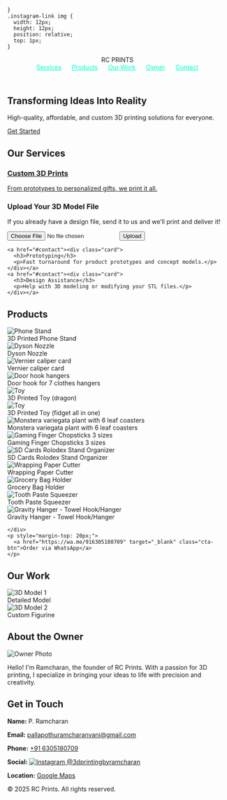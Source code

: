 
    }
    .instagram-link img {
      width: 12px;
      height: 12px;
      position: relative;
      top: 1px;
    }
  </style>
</head>
<body>
  <header>
    <div class="logo-text">RC PRINTS</div>
    <nav>
      <a href="#services" style="color:#00ffcc; margin-right:20px;">Services</a>
      <a href="#products" style="color:#00ffcc; margin-right:20px;">Products</a>
      <a href="#portfolio" style="color:#00ffcc; margin-right:20px;">Our Work</a>
      <a href="#owner-profile" style="color:#00ffcc; margin-right:20px;">Owner</a>
      <a href="#contact" style="color:#00ffcc;">Contact</a>
    </nav>
  </header>

  <section class="hero">
    <h1>Transforming Ideas Into Reality</h1>
    <p>High-quality, affordable, and custom 3D printing solutions for everyone.</p>
    <a href="#contact" class="cta-btn">Get Started</a>
  </section>

  <section id="services">
    <h2 class="section-title">Our Services</h2>
    <a href="#contact"><div class="card">
      <h3>Custom 3D Prints</h3>
      <p>From prototypes to personalized gifts, we print it all.</p>
    </div></a>
        </p>
    <div class="upload-box">
      <h3>Upload Your 3D Model File</h3>
      <p>If you already have a design file, send it to us and we’ll print and deliver it!</p>
      <input type="file" accept=".stl,.obj,.zip" />
      <button onclick="alert('Thanks! We will contact you shortly.')">Upload</button>
    </div>
  </section>

    <a href="#contact"><div class="card">
      <h3>Prototyping</h3>
      <p>Fast turnaround for product prototypes and concept models.</p>
    </div></a>
    <a href="#contact"><div class="card">
      <h3>Design Assistance</h3>
      <p>Help with 3D modeling or modifying your STL files.</p>
    </div></a>
  </section>

  <section id="products">
    <h2 class="section-title">Products</h2>
    <div class="gallery-container">
      <div class="gallery-item">
        <img src="https://makerworld.bblmw.com/makerworld/model/US7bf6b58c69a44d/design/2024-05-20_6e26aecbda736.png?x-oss-process=image/resize,w_1920/format,webp" alt="Phone Stand">
        <div class="desc">3D Printed Phone Stand</div>
      </div>
       <div class="gallery-item">
        <img src="https://makerworld.bblmw.com/makerworld/model/USbd81711985e67a/design/2025-05-13_4472892efcb188.jpg?x-oss-process=image/resize,w_1000/format,webp" alt="Dyson Nozzle">
        <div class="desc">Dyson Nozzle</div>
      </div>
      <div class="gallery-item">
        <img src="https://makerworld.bblmw.com/makerworld/model/US73f12bce8968b/design/2025-05-12_47257a11b407.jpg?x-oss-process=image/resize,w_1000/format,webp" alt="Vernier caliper card">
        <div class="desc">Vernier caliper card</div>
      </div>
      <div class="gallery-item">
        <img src="https://makerworld.bblmw.com/makerworld/model/US41dd192440360c/design/2025-01-24_b76b5c8b960fa8.jpeg?x-oss-process=image/resize,w_1000/format,webp" alt="Door hook hangers">
        <div class="desc">Door hook for 7 clothes hangers</div>
      </div>
      <div class="gallery-item">
        <img src="https://media.printables.com/media/prints/835659/images/6438652_f56c516e-dbfe-454a-8395-1ee4a9f3e5f7_bf5f02d0-1c8b-450c-b40c-832f44c803b6/thumbs/inside/1280x960/jpg/dsc_0101.webp" alt="Toy">
        <div class="desc">3D Printed Toy (dragon)</div>
      </div>
       <div class="gallery-item">
        <img src="https://makerworld.bblmw.com/makerworld/model/US580d069dfef5c2/design/2025-05-13_3649fac1b83b98.jpg?x-oss-process=image/resize,w_1000/format,webp" alt="Toy">
        <div class="desc">3D Printed Toy (fidget all in one)</div>
      </div>
       <div class="gallery-item">
        <img src="https://makerworld.bblmw.com/makerworld/model/US1e68072494d919/design/2024-11-21_70e848521de5e.jpg?x-oss-process=image/resize,w_1000/format,webp" alt="Monstera variegata plant with 6 leaf coasters">
        <div class="desc">Monstera variegata plant with 6 leaf coasters</div>
      </div>
       <div class="gallery-item">
        <img src="https://makerworld.bblmw.com/makerworld/model/US40c825243002ad/design/2023-10-26_d7337254675f3.webp?x-oss-process=image/resize,w_1000/format,webp" alt="Gaming Finger Chopsticks 3 sizes">
        <div class="desc">Gaming Finger Chopsticks 3 sizes</div>
      </div>
       <div class="gallery-item">
        <img src="https://makerworld.bblmw.com/makerworld/model/USf2728b3c03d7b4/design/2024-10-12_baba78b97c4eb.jpg?x-oss-process=image/resize,w_1000/format,webp" alt="SD Cards Rolodex Stand Organizer">
        <div class="desc">SD Cards Rolodex Stand Organizer</div>
      </div>
       <div class="gallery-item">
        <img src="https://makerworld.bblmw.com/makerworld/model/DSM00000001013292/design/2025-01-19_jy2ulyre0d3x.jpg?x-oss-process=image/resize,w_1000/format,webp" alt="Wrapping Paper Cutter">
        <div class="desc">Wrapping Paper Cutter</div>
      </div>
       <div class="gallery-item">
        <img src="https://makerworld.bblmw.com/makerworld/model/USe24c06b437db1/design/2025-02-07_8a4e06b51378b.jpg?x-oss-process=image/resize,w_1000/format,webp" alt="Grocery Bag Holder">
        <div class="desc">Grocery Bag Holder</div>
      </div>
       <div class="gallery-item">
        <img src="https://makerworld.bblmw.com/makerworld/model/DSM00000000570317/design/2024-08-03_64b8b74488d31.png?x-oss-process=image/resize,w_1000/format,webp" alt="Tooth Paste Squeezer">
        <div class="desc">Tooth Paste Squeezer</div>
      </div>
      <div class="gallery-item">
        <img src="https://makerworld.bblmw.com/makerworld/model/US33f38d3e84ba94/design/2024-10-21_adf67a250fc86.png?x-oss-process=image/resize,w_1920/format,webp" alt="Gravity Hanger - Towel Hook/Hanger">
        <div class="desc">Gravity Hanger - Towel Hook/Hanger</div>
      </div>
    
       
    </div>
    <p style="margin-top: 20px;">
      <a href="https://wa.me/916305180709" target="_blank" class="cta-btn">Order via WhatsApp</a>
    </p>
  </section>

  <section id="portfolio">
    <h2 class="section-title">Our Work</h2>
    <div class="gallery-container">
      <div class="gallery-item">
        <img src="https://i.imgur.com/oXpxQtJ.jpeg" alt="3D Model 1">
        <div class="desc">Detailed Model</div>
      </div>
      <div class="gallery-item">
        <img src="https://i.imgur.com/VaHWnRN.jpeg" alt="3D Model 2">
        <div class="desc">Custom Figurine</div>
      </div>
    </div>
  </section>

  <section id="owner-profile">
    <h2 class="section-title">About the Owner</h2>
    <div class="profile-container">
      <img src="https://i.imgur.com/4HJbzEq.jpg" alt="Owner Photo" class="owner-photo">
      <p>Hello! I'm Ramcharan, the founder of RC Prints. With a passion for 3D printing, I specialize in bringing your ideas to life with precision and creativity.</p>
    </div>
  </section>

  <section id="contact">
    <h2 class="section-title">Get in Touch</h2>
    <div class="card">
      <p><strong>Name:</strong> P. Ramcharan</p>
      <p><strong>Email:</strong> <a href="mailto:pallapothuramcharanvani@gmail.com">pallapothuramcharanvani@gmail.com</a></p>
      <p><strong>Phone:</strong> <a href="tel:+916305180709">+91 6305180709</a></p>
      <p><strong>Social:</strong> <a class="instagram-link" href="https://instagram.com/3dprintingbyramcharan" target="_blank"><img src="https://upload.wikimedia.org/wikipedia/commons/a/a5/Instagram_icon.png" alt="Instagram" /> @3dprintingbyramcharan</a></p>
      <p><strong>Location:</strong> <a href="https://maps.app.goo.gl/ATLJTb8TBEXTfaT58" target="_blank">Google Maps</a></p>
    </div>
  </section>

  <footer>
    &copy; 2025 RC Prints. All rights reserved.
  </footer>
</body>
</html>
